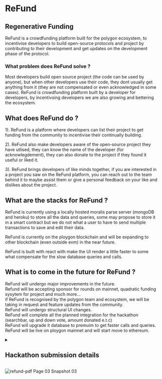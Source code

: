 # ReFund

## Regenerative Funding

ReFund is a crowdfunding platform built for the polygon ecosystem, to incentivise developers to build open-source protocols and project by contributing to their development and get updates on the development phase of the protocol.

### What problem does ReFund solve ?

Most developers build open source project (the code can be used by anyone), but when other developers use their code, they dont usually get anything from it (they are not compensated or even acknowledged in some cases). ReFund is crowdfunding platform built by a developer for developers, by incentivsing developers we are also growing and bettering the ecosystem.

## What does ReFund do ?

1). ReFund is a platform where developers can list their project to get funding from the community to incentivise their continually building.

2). ReFund also make developers aware of the open-source project they have utlised, they can know the name of the developer (for acknowlegdement), they can also donate to the project if they found it useful or liked it.

3). ReFund brings developers of like minds together, if you are interested in a project you saw on the ReFund platform, you can reach out to the team behind it to maybe assist them or give a personal feedback on your like and dislikes about the project.

## What are the stacks for ReFund ?

ReFund is currently using a locally hosted moralis parse server (mongoDB and heroku) to store all the data and queries, some may propose to store it in a smart contract but we do not what a user to have to send multiple transactions to save and edit their data.

ReFund is currently on the ploygon blockchain and will be expanding to other blockchain (even outside evm) in the near future.

ReFund is built with react with make the UI render a little faster to some what compensate for the slow database queries and calls.

## What is to come in the future for ReFund ?

ReFund will undergo major improvements in the future.  
Refund will be accepting sponsor for rounds on mainnet, quadratic funding sysytem for project and much more...     
if ReFund is recognised by the polygon team and ecosystem, we will be taking in request and feature updates from the community.  
ReFund will undergo structural UI changes.  
ReFund will complete all the planned integration for the hackathon (searchbar, up and down vote, amount donated e.t.c)  
ReFund will upgrade it database to premuim to get faster calls and queries.  
ReFund will be live on ploygon mainnet and will start move to ethereum.




<details >
  <summary><h2>Hackathon submission details</h2></summary>
<br>

## Getting Started

clone the github repo.

```
npm install
```
add `--force` if the install fails.        
create a .env file at the root and add the the following variables

```
REACT_APP_SERVER_URL = ""
REACT_APP_APPLICATION_ID = 
REACT_APP_INFURA_ID = 
```

I hosted my own server, you can contact me for the credentials (create an issue)       

then `npm start`

---


### DEPLOYED CONTRACTS:

POLYGON MUMBAI:

https://mumbai.polygonscan.com/address/0x1101ccc32b66e0ccc2b555aa7aad1227ab030722      
- [Smart Contracts](https://github.com/xcrispy/ReFund/blob/main/src/contracts/ReFund.sol)

- [Front End](https://github.com/xcrispy/ReFund)
</details>

![refund-pdf Page 03 Snapshot 03](https://user-images.githubusercontent.com/98023462/199255882-fc27f2d6-b8f4-4ad8-a5eb-b395edc33986.png)
